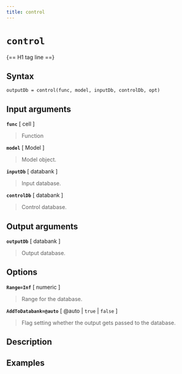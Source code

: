 ```yaml
---
title: control
---
```


# `control`

{== H1 tag line ==}


## Syntax 

    outputDb = control(func, model, inputDb, controlDb, opt)


## Input arguments 

__`func`__ [ cell ]
> 
> Function
> 

__`model`__ [ Model ]
> 
> Model object.
> 

__`inputDb`__ [ databank ]
> 
> Input database.
> 

__`controlDb`__ [ databank ]
> 
> Control database.
> 

## Output arguments 

__`outputDb`__ [ databank ]
> 
> Output database.
> 

## Options 

__`Range=Inf`__ [ numeric ]
> 
> Range for the database.
> 

__`AddToDatabank=@auto`__ [ @auto | `true` | `false` ]
> 
> Flag setting whether the output gets passed to the database.
> 

## Description 



## Examples

```matlab
```
